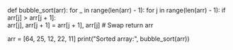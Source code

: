 
def bubble_sort(arr):
    for _ in range(len(arr) - 1):
        for j in range(len(arr) - 1):
            if arr[j] > arr[j + 1]:  
                arr[j], arr[j + 1] = arr[j + 1], arr[j]  # Swap
    return arr

arr = [64, 25, 12, 22, 11]
print("Sorted array:", bubble_sort(arr))
